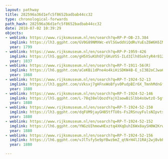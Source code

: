 ```yaml
---
layout: pathway
title: 282596a36d1efc5f8652badbab44cc32
type: chronological-forwards
path_hash: 282596a36d1efc5f8652badbab44cc32
date: 2018-07-02 10:39:29
objects:
- weblink: https://www.rijksmuseum.nl/en/search?q=RP-P-OB-23.384
  imglink: https://lh3.ggpht.com/GV0G89NMXWc-eVlSGwddViQdRuYuEsZ6W6K6IM3hgSewGnElbFJXX-zMYEotQkfDQCE3sAN_eV_5Dwzuek8eYxVRpxQ=s200
  year: 1799
- weblink: https://www.rijksmuseum.nl/en/search?q=RP-P-1959-426
  imglink: https://lh5.ggpht.com/gH5XSuKUhO7jGKuVSS-ILd3Ilh8SoktyR4r8123hKISqgqiz96w40xNV9wmn3lJTa7BC0SRHefeYyL_GDexOsN9E9F8_=s200
  year: 1837
- weblink: https://www.rijksmuseum.nl/en/search?q=RP-T-1911-56(R)
  imglink: https://lh6.ggpht.com/aCeKBi1dPne4o4kiHiSDKW4B-E_sI3B2oCJwa6OWobqDOII87fpH9TeqCHP1_vXtpOLFgzKXW2H3VUnIoW6V0F2F6Q=s200
  year: 1868
- weblink: https://www.rijksmuseum.nl/en/search?q=RP-T-1924-52-13
  imglink: https://lh3.ggpht.com/sVksxj7gHFnxWoBfyv0PudpBIr6X_TmnhMdnGfm-WpJ1NSaiN0dQt-47DvDooLnv9rRM9t44GnOAMAbWkMwu1TVXtPM=s200
  year: 1880
- weblink: https://www.rijksmuseum.nl/en/search?q=RP-T-1924-52-146
  imglink: https://lh5.ggpht.com/L-78q38elQozdYajV2aowBiSlbb4sUwtzO-5gtZ1ceH7fHEaJVG6G4f-NfTSfYMkt-Jz_IilHu5fyYcjqRCex-s80AZ-=s200
  year: 1880
- weblink: https://www.rijksmuseum.nl/en/search?q=RP-T-1924-52-150
  imglink: https://lh3.ggpht.com/dqFUM9jayGH85tfTU0s-Fs2RSnuyFulsNIpvtsy76u89Fl_rVMyIQq_pBfVhbgklkQOeJFP4z_daAP3yfv3PQX4q9fE=s200
  year: 1880
- weblink: https://www.rijksmuseum.nl/en/search?q=RP-T-1924-52-152
  imglink: https://lh6.ggpht.com/YNGzUIhmewHExztq4XKqDuhI6Wx8aySH0W2KrwP6a_y1azhp8cuMX7630XSjocQ5lpbg9m66uqytfJebTFMqSmH-wXvJ=s200
  year: 1880
- weblink: https://www.rijksmuseum.nl/en/search?q=RP-T-1924-52-156
  imglink: https://lh6.ggpht.com/vJlTsfy5e9pYBwzbmZ_qtNrH4lJ1RAj2wjBvbPkpJPqg9VFbj8KfLNycjbKrIA9gi_T0SNZh71Z-vItKGDmOglGZKg=s200
  year: 1880

---
```

